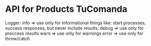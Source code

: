 # API for Products TuComanda

Logger:
info => use only for informational things like: start processes, success responses, but never include results.
debug => use only for proccess results
warn => use only for warnings
error => use only for throw/catch